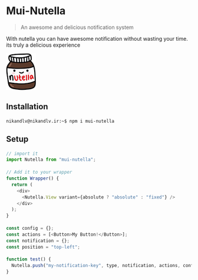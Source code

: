 # Mui-Nutella

> An awesome and delicious notification system

With nutella you can have awesome notification without wasting your time. its truly a delicious experience

![Nutella boi](./icon.png)

## Installation

```console
nikandlv@nikandlv.ir:~$ npm i mui-nutella
```

## Setup

```javascript
// import it
import Nutella from "mui-nutella";

// Add it to your wrapper
function Wrapper() {
  return (
    <div>
      <Nutella.View variant={absolute ? "absolute" : "fixed"} />
    </div>
  );
}

const config = {};
const actions = [<Button>My Button!</Button>];
const notification = {};
const position = "top-left";

function test() {
  Nutella.push("my-notification-key", type, notification, actions, config);
}
```
